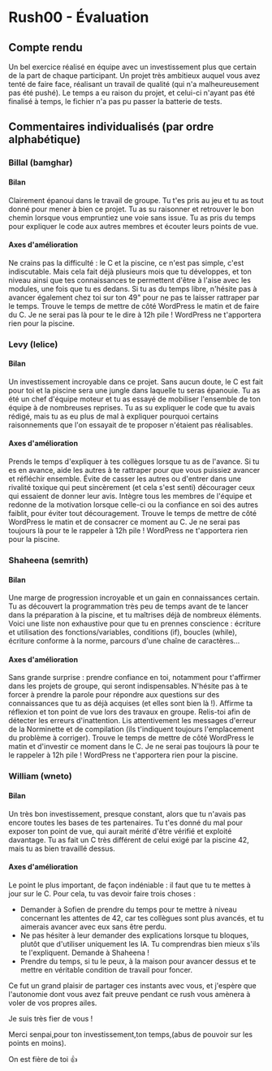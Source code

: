 # Rush00 - Évaluation

## Compte rendu

Un bel exercice réalisé en équipe avec un investissement plus que certain de la part de chaque participant.
Un projet très ambitieux auquel vous avez tenté de faire face, réalisant un travail de qualité (qui n'a malheureusement pas été pushé).
Le temps a eu raison du projet, et celui-ci n'ayant pas été finalisé à temps, le fichier n'a pas pu passer la batterie de tests.

## Commentaires individualisés (par ordre alphabétique)

### Billal (bamghar)

#### Bilan
Clairement épanoui dans le travail de groupe. Tu t'es pris au jeu et tu as tout donné pour mener à bien ce projet.
Tu as su raisonner et retrouver le bon chemin lorsque vous empruntiez une voie sans issue.
Tu as pris du temps pour expliquer le code aux autres membres et écouter leurs points de vue.

#### Axes d'amélioration
Ne crains pas la difficulté : le C et la piscine, ce n'est pas simple, c'est indiscutable.
Mais cela fait déjà plusieurs mois que tu développes, et ton niveau ainsi que tes connaissances te permettent d'être à l'aise avec les modules, une fois que tu es dedans.
Si tu as du temps libre, n'hésite pas à avancer également chez toi sur ton 49" pour ne pas te laisser rattraper par le temps.
Trouve le temps de mettre de côté WordPress le matin et de faire du C. Je ne serai pas là pour te le dire à 12h pile ! WordPress ne t'apportera rien pour la piscine.

### Levy (lelice)

#### Bilan
Un investissement incroyable dans ce projet. Sans aucun doute, le C est fait pour toi et la piscine sera une jungle dans laquelle tu seras épanouie.
Tu as été un chef d'équipe moteur et tu as essayé de mobiliser l'ensemble de ton équipe à de nombreuses reprises.
Tu as su expliquer le code que tu avais rédigé, mais tu as eu plus de mal à expliquer pourquoi certains raisonnements que l'on essayait de te proposer n'étaient pas réalisables.

#### Axes d'amélioration
Prends le temps d'expliquer à tes collègues lorsque tu as de l'avance. Si tu es en avance, aide les autres à te rattraper pour que vous puissiez avancer et réfléchir ensemble.
Évite de casser les autres ou d'entrer dans une rivalité toxique qui peut sincèrement (et cela s'est senti) décourager ceux qui essaient de donner leur avis.
Intègre tous les membres de l'équipe et redonne de la motivation lorsque celle-ci ou la confiance en soi des autres faiblit, pour éviter tout découragement.
Trouve le temps de mettre de côté WordPress le matin et de consacrer ce moment au C. Je ne serai pas toujours là pour te le rappeler à 12h pile ! WordPress ne t'apportera rien pour la piscine.

### Shaheena (semrith)

#### Bilan
Une marge de progression incroyable et un gain en connaissances certain.
Tu as découvert la programmation très peu de temps avant de te lancer dans la préparation à la piscine, et tu maîtrises déjà de nombreux éléments.
Voici une liste non exhaustive pour que tu en prennes conscience : écriture et utilisation des fonctions/variables, conditions (if), boucles (while), écriture conforme à la norme, parcours d'une chaîne de caractères...

#### Axes d'amélioration
Sans grande surprise : prendre confiance en toi, notamment pour t'affirmer dans les projets de groupe, qui seront indispensables.
N'hésite pas à te forcer à prendre la parole pour répondre aux questions sur des connaissances que tu as déjà acquises (et elles sont bien là !).
Affirme ta réflexion et ton point de vue lors des travaux en groupe.
Relis-toi afin de détecter les erreurs d'inattention.
Lis attentivement les messages d'erreur de la Norminette et de compilation (ils t'indiquent toujours l'emplacement du problème à corriger).
Trouve le temps de mettre de côté WordPress le matin et d'investir ce moment dans le C. Je ne serai pas toujours là pour te le rappeler à 12h pile ! WordPress ne t'apportera rien pour la piscine.

### William (wneto)

#### Bilan
Un très bon investissement, presque constant, alors que tu n'avais pas encore toutes les bases de tes partenaires.
Tu t'es donné du mal pour exposer ton point de vue, qui aurait mérité d'être vérifié et exploité davantage.
Tu as fait un C très différent de celui exigé par la piscine 42, mais tu as bien travaillé dessus.

#### Axes d'amélioration
Le point le plus important, de façon indéniable : il faut que tu te mettes à jour sur le C. Pour cela, tu vas devoir faire trois choses :
- Demander à Sofien de prendre du temps pour te mettre à niveau concernant les attentes de 42, car tes collègues sont plus avancés, et tu aimerais avancer avec eux sans être perdu.
- Ne pas hésiter à leur demander des explications lorsque tu bloques, plutôt que d'utiliser uniquement les IA. Tu comprendras bien mieux s'ils te l'expliquent. Demande à Shaheena !
- Prendre du temps, si tu le peux, à la maison pour avancer dessus et te mettre en véritable condition de travail pour foncer.


Ce fut un grand plaisir de partager ces instants avec vous, et j'espère que l'autonomie dont vous avez fait preuve pendant ce rush vous amènera à voler de vos propres ailes.

Je suis très fier de vous !

Merci senpai,pour ton investissement,ton temps,(abus de pouvoir sur les points en moins).

On est fière de toi 👍
